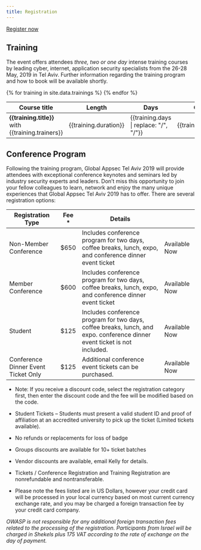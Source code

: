 ```yaml
---
title: Registration
---
```


<a class="registerbutton" href="https://knasim.herokuapp.com/owasp2019/register">Register now</a>

## Training

The event offers attendees _three, two or one day_ intense training courses by leading cyber, internet, application security specialists from the 26-28 May, 2019 in Tel Aviv. Further information regarding the training program and how to book will be available shortly.

<table>
	<thead>
		<tr><th>Course title</th><th>Length</th><th>Days</th><th>Cost</th></tr>
	</thead>
	<tbody>
{% for training in site.data.trainings %}
    <tr>
    	<td><strong>{{training.title}}</strong> with {{training.trainers}} </td>
    	<td>{{training.duration}} </td>
    	<td>{{training.days | replace: "/", "/<wbr>"}} </td>
    	<td class="price">{{training.price}}</td>
    </tr>
{% endfor %}
	</tbody>
</table>


## Conference Program

Following the training program, Global Appsec Tel Aviv 2019 will provide attendees with exceptional conference keynotes and seminars led by industry security experts and leaders.
Don’t miss this opportunity to join your fellow colleagues to learn, network and enjoy the many unique experiences that Global Appsec Tel Aviv 2019 has to offer.
There are several registration options:

<table>
  <thead>
    <tr>
      <th>Registration Type</th>
      <th>Fee *</th>
      <th>Details</th>
      <th> </th>
    </tr>
  </thead>
  <tbody>
    <tr>
      <td>Non-Member Conference</td>
      <td class="price">$650</td>
      <td>Includes conference program for two days, coffee breaks, lunch, expo, and conference dinner event ticket</td>
      <td>Available Now</td>
    </tr>
    <tr>
      <td>Member Conference</td>
      <td class="price">$600</td>
      <td>Includes conference program for two days, coffee breaks, lunch, expo, and conference dinner event ticket</td>
      <td>Available Now</td>
    </tr>
    <tr>
      <td>Student</td>
      <td class="price">$125</td>
      <td>Includes conference program for two days, coffee breaks, lunch, and expo. conference dinner event ticket is not included.</td>
      <td>Available Now</td>
    </tr>
    <tr>
      <td>Conference Dinner Event Ticket Only</td>
      <td class="price">$125</td>
      <td>Additional conference event tickets can be purchased.</td>
      <td>Available Now</td>
    </tr>
  </tbody>
</table>

* Note: If you receive a discount code, select the registration category first, then enter the discount code and the fee will be modified based on the code.

*	Student Tickets – Students must present a valid student ID and proof of affiliation at an accredited university to pick up the ticket (Limited tickets available).
*	No refunds or replacements for loss of badge
*	Groups discounts are available for 10+ ticket batches
*	Vendor discounts are available, email Kelly for details.
*	Tickets / Conference Registration and Training Registration are nonrefundable and nontransferable.
*	Please note the fees listed are in US Dollars, however your credit card will be processed in your local currency based on most current currency exchange rate, and you may be charged a foreign transaction fee by your credit card company.

*OWASP is not responsible for any additional foreign transaction fees related to the processing of the registration.
Participants from Israel will be charged in Shekels plus 175 VAT according to the rate of exchange on the day of payment.*
